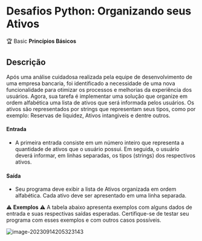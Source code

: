 # Desafios Python: Organizando seus Ativos

🏆 Basic **Princípios Básicos**

## Descrição

Após uma análise cuidadosa realizada pela equipe de desenvolvimento de uma empresa bancaria, foi identificado a necessidade de uma nova funcionalidade para otimizar os processos e melhorias da experiência dos usuários. Agora, sua tarefa é implementar uma solução que organize em ordem alfabética uma lista de ativos que será informada pelos usuários. Os ativos são representados por strings que representam seus tipos, como por exemplo: Reservas de liquidez, Ativos intangiveis e dentre outros.

#### Entrada

* A primeira entrada consiste em um número inteiro que representa a quantidade de ativos que o usuário possui. Em seguida, o usuário deverá informar, em linhas separadas, os tipos (strings) dos respectivos ativos.

#### Saída

* Seu programa deve exibir a lista de Ativos organizada em ordem alfabética. Cada ativo deve ser apresentado em uma linha separada.

⚠ **Exemplos** ⚠
A tabela abaixo apresenta exemplos com alguns dados de entrada e suas respectivas saídas esperadas. Certifique-se de testar seu programa com esses exemplos e com outros casos possíveis.

![image-20230914205323143](https://github.com/Matthew2079/DIO_Bootcamp_Santander_2023/assets/85805420/a80f7b49-97a7-4f7e-8f20-ddea43e049aa)




